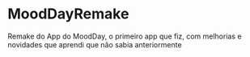 # MoodDayRemake
Remake do App do MoodDay, o primeiro app que fiz, com melhorias e novidades que aprendi que não sabia anteriormente
